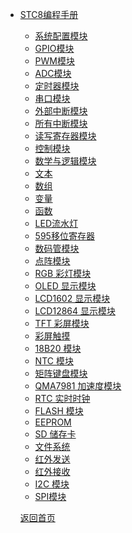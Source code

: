 * [STC8编程手册](STC8/STC8.md)
  * [系统配置模块](STC8/系统配置.md) 
  * [GPIO模块](STC8/GPIO模块.md) 
  * [PWM模块](STC8/PWM模块.md) 
  * [ADC模块](STC8/ADC模块.md) 
  * [定时器模块](STC8/定时器模块.md) 
  * [串口模块](STC8/串口模块.md) 
  * [外部中断模块](STC8/外部中断设置.md) 
  * [所有中断模块](STC8/所有中断设置.md) 
  * [读写寄存器模块](STC8/读写寄存器.md)
  * [控制模块](function/func01.md)
  * [数学与逻辑模块](function/func03.md)
  * [文本](function/func04.md)
  * [数组](function/func07.md)
  * [变量](function/func05.md)
  * [函数](function/func06.md)
    <!-- * [显示模块](STC8/LED流水灯.md)  -->
  * [LED流水灯](STC8/LED流水灯.md) 
  * [595移位寄存器](STC8/595移位寄存器.md) 
  * [数码管模块](STC8/数码管模块.md)
  * [点阵模块](STC8/点阵模块.md) 
  * [RGB 彩灯模块](STC8/RGB彩灯模块.md) 
  * [OLED 显示模块](STC8/OLED显示模块.md) 
  * [LCD1602 显示模块](STC8/LCD1602显示模块.md) 
  * [LCD12864 显示模块](STC8/LCD12864显示模块.md) 
  * [TFT 彩屏模块](STC8/TFT彩屏模块.md) 
  * [彩屏触摸](STC8/彩屏触摸.md) 
    <!-- * [传感器模块](STC8/18B20模块.md)  -->
  * [18B20 模块](STC8/18B20模块.md) 
  * [NTC 模块](STC8/NTC模块.md) 
  * [矩阵键盘模块](STC8/矩阵键盘模块.md) 
  * [QMA7981 加速度模块](STC8/QMA7981加速度模块.md) 
  * [RTC 实时时钟](STC8/RTC实时时钟.md) 
  * [FLASH 模块](STC8/FLASH模块.md) 
  * [EEPROM](STC8/EEPROM.md) 
  * [SD 储存卡](STC8/SD储存卡.md) 
  * [文件系统](STC8/文件系统.md) 
    <!-- * [通讯模块](STC8/红外发送.md)  -->
  * [红外发送](STC8/红外发送.md) 
  * [红外接收](STC8/红外接收.md) 
  * [I2C 模块](STC8/硬件I2C.md) 
  <!-- * [硬件 I2C](STC8/硬件I2C.md)  -->
  * [SPI模块](STC8/硬件SPI.md) 
  <!-- * [硬件 SPI](STC8/硬件SPI.md)  -->
  
  [返回首页]()